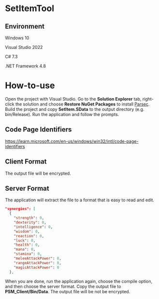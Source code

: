 # SetItemTool

## Environment

Windows 10

Visual Studio 2022

C# 7.3

.NET Framework 4.8

# How-to-use

Open the project with Visual Studio. Go to the **Solution Explorer** tab, right-click the solution and choose **Restore NuGet Packages** to install [Parsec](https://github.com/matigramirez/Parsec). Build the project and copy **SetItem.SData** to the output directory (e.g. bin/Release). Run the application and follow the prompts.

## Code Page Identifiers

https://learn.microsoft.com/en-us/windows/win32/intl/code-page-identifiers

## Client Format

The output file will be encrypted.

## Server Format

The application will extract the file to a format that is easy to read and edit.

```json
"synergies": [
  {
    "strength": 0,
    "dexterity": 0,
    "intelligence": 0,
    "wisdom": 0,
    "reaction": 0,
    "luck": 0,
    "health": 0,
    "mana": 0,
    "stamina": 0,
    "meleeAttackPower": 0,
    "rangeAttackPower": 0,
    "magicAttackPower": 0
  },
```

When you are done, run the application again, choose the compile option, and then choose the server format. Copy the output file to **PSM_Client/Bin/Data**. The output file will be not be encrypted.
